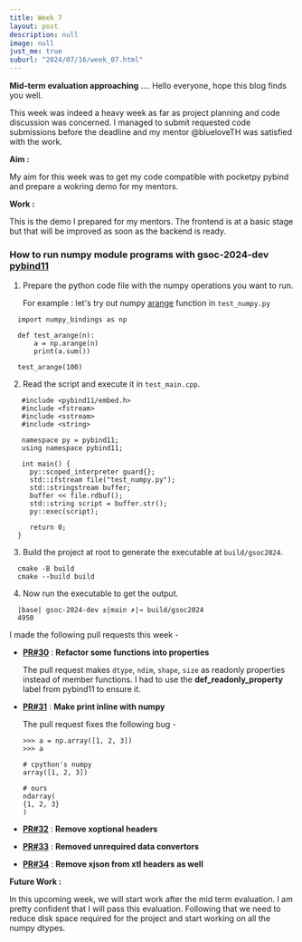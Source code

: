 ```yaml
---
title: Week 7
layout: post
description: null
image: null
just_me: true
suburl: "2024/07/16/week_07.html"
---
```

**Mid-term evaluation approaching**
.... Hello everyone, hope this blog finds you well.

This week was indeed a heavy week as far as project planning and code discussion was concerned. I managed to submit requested code submissions before the deadline and my mentor @blueloveTH was satisfied with the work.

**Aim :** 

My aim for this week was to get my code compatible with pocketpy pybind and prepare a wokring demo for my mentors.

**Work :** 

This is the demo I prepared for my mentors. The frontend is at a basic stage but that will be improved as soon as the backend is ready. 

  ### How to run **numpy** module programs with **gsoc-2024-dev** [pybind11](https://github.com/pocketpy/gsoc-2024-dev/tree/main/pybind11)
  
  1. Prepare the python code file with the numpy operations you want to run.

     For example : let's try out numpy [arange](https://numpy.org/doc/stable/reference/generated/numpy.arange.html) function in `test_numpy.py`
  ```
    import numpy_bindings as np
      
    def test_arange(n):
        a = np.arange(n)
        print(a.sum())
      
    test_arange(100)
  ```
  
  2. Read the script and execute it in `test_main.cpp`. 
  ```
     #include <pybind11/embed.h>
     #include <fstream>
     #include <sstream>
     #include <string>
      
     namespace py = pybind11;
     using namespace pybind11;
      
     int main() {
       py::scoped_interpreter guard{};
       std::ifstream file("test_numpy.py");
       std::stringstream buffer;
       buffer << file.rdbuf();
       std::string script = buffer.str();
       py::exec(script);
      
       return 0;
    }
  ```
  
  3. Build the project at root to generate the executable at `build/gsoc2024`.
  ```
    cmake -B build
    cmake --build build
  ```
  4. Now run the executable to get the output. 
  ```
    |base| gsoc-2024-dev ±|main ✗|→ build/gsoc2024 
    4950
  ```

I made the following pull requests this week -

- **[PR#30](https://github.com/pocketpy/gsoc-2024-dev/pull/30)** : **Refactor some functions into properties**
  
  The pull request makes `dtype`, `ndim`, `shape`, `size` as readonly properties instead of member functions. I had to use the **def_readonly_property** label from pybind11 to ensure it.

- **[PR#31](https://github.com/pocketpy/gsoc-2024-dev/pull/31)** : **Make print inline with numpy**

  The pull request fixes the following bug - 
  ```
  >>> a = np.array([1, 2, 3])
  >>> a
  ```
  ```
  # cpython's numpy
  array([1, 2, 3])
  ```
  ```
  # ours
  ndarray(
  {1, 2, 3}
  )
  ``` 
- **[PR#32](https://github.com/pocketpy/gsoc-2024-dev/pull/32)** : **Remove xoptional headers**
- **[PR#33](https://github.com/pocketpy/gsoc-2024-dev/pull/33)** : **Removed unrequired data convertors**
- **[PR#34](https://github.com/pocketpy/gsoc-2024-dev/pull/34)** : **Remove xjson from xtl headers as well**

**Future Work :**

In this upcoming week, we will start work after the mid term evaluation. I am pretty confident that I will pass this evaluation. Following that we need to reduce disk space required for the project and start working on all the numpy dtypes.
